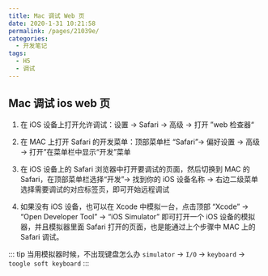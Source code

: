 ```yaml
---
title: Mac 调试 Web 页
date: 2020-1-31 10:21:58
permalink: /pages/21039e/
categories:
  - 开发笔记
tags:
  - H5
  - 调试
---
```


## Mac 调试 ios web 页

1. 在 iOS 设备上打开允许调试：设置 → Safari → 高级 → 打开 ”web 检查器“

2. 在 MAC 上打开 Safari 的开发菜单：顶部菜单栏 “Safari”→ 偏好设置 → 高级 → 打开”在菜单栏中显示“开发”菜单

3. 在 iOS 设备上的 Safari 浏览器中打开要调试的页面，然后切换到 MAC 的 Safari，在顶部菜单栏选择“开发”→ 找到你的 iOS 设备名称 → 右边二级菜单选择需要调试的对应标签页，即可开始远程调试

4. 如果没有 iOS 设备，也可以在 Xcode 中模拟一台，点击顶部 “Xcode” → “Open Developer Tool” → “iOS Simulator” 即可打开一个 iOS 设备的模拟器，并且模拟器里面 Safari 打开的页面，也是能通过上个步骤中 MAC 上的 Safari 调试。

<!-- more -->


::: tip
当用模拟器时候，不出现键盘怎么办
`simulator` → `I/O` → `keyboard` → `toogle soft keyboard`
:::
